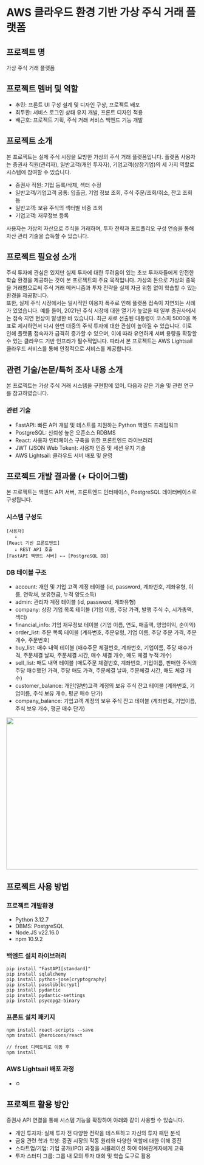 # AWS 클라우드 환경 기반 가상 주식 거래 플랫폼

## 프로젝트 명
가상 주식 거래 플랫폼

## 프로젝트 멤버 및 역할
- 추민: 프론트 UI 구성 설계 및 디자인 구상, 프로젝트 배포
- 최두환: 서비스 로그인 상태 유지 개발, 프론트 디자인 적용
- 배근호: 프로젝트 기획, 주식 거래 서비스 백엔드 기능 개발


## 프로젝트 소개
본 프로젝트는 실제 주식 시장을 모방한 가상의 주식 거래 플랫폼입니다.
플랫폼 사용자는 증권사 직원(관리자), 일반고객(개인 투자자), 기업고객(상장기업)의 세 가지 역할로 시스템에 참여할 수 있습니다.

- 증권사 직원: 기업 등록/삭제, 섹터 수정
- 일반고객/기업고객 공통: 입출금, 기업 정보 조회, 주식 주문/조회/취소, 잔고 조회 등
- 일반고객: 보유 주식의 섹터별 비중 조회
- 기업고객: 재무정보 등록

사용자는 가상의 자산으로 주식을 거래하며, 투자 전략과 포트폴리오 구성 연습을 통해 자산 관리 기술을 습득할 수 있습니다.

## 프로젝트 필요성 소개
주식 투자에 관심은 있지만 실제 투자에 대한 두려움이 있는 초보 투자자들에게 안전한 학습 환경을 제공하는 것이 본 프로젝트의 주요 목적입니다. 가상의 돈으로 가상의 종목을 거래함으로써 주식 거래 메커니즘과 투자 전략을 실제 자금 위험 없이 학습할 수 있는 환경을 제공합니다. <br>
또한, 실제 주식 시장에서는 일시적인 이용자 폭주로 인해 플랫폼 접속이 지연되는 사례가 있었습니다. 예를 들어, 2021년 주식 시장에 대한 열기가 높았을 때 일부 증권사에서는 접속 지연 현상이 발생한 바 있습니다. 최근 새로 선출된 대통령이 코스피 5000을 목표로 제시하면서 다시 한번 대중의 주식 투자에 대한 관심이 높아질 수 있습니다. 이로 인해 플랫폼 접속자가 급격히 증가할 수 있으며, 이에 따라 유연하게 서버 용량을 확장할 수 있는 클라우드 기반 인프라가 필수적입니다. 따라서 본 프로젝트는 AWS Lightsail 클라우드 서비스를 통해 안정적으로 서비스를 제공합니다.

## 관련 기술/논문/특허 조사 내용 소개
본 프로젝트는 가상 주식 거래 시스템을 구현함에 있어, 다음과 같은 기술 및 관련 연구를 참고하였습니다.

### 관련 기술
- FastAPI: 빠른 API 개발 및 테스트를 지원하는 Python 백엔드 프레임워크
- PostgreSQL: 신뢰성 높은 오픈소스 RDBMS
- React: 사용자 인터페이스 구축을 위한 프론트엔드 라이브러리
- JWT (JSON Web Token): 사용자 인증 및 세션 유지 기술
- AWS Lightsail: 클라우드 서버 배포 및 운영

## 프로젝트 개발 결과물 (+ 다이어그램)
본 프로젝트는 백엔드 API 서버, 프론트엔드 인터페이스, PostgreSQL 데이터베이스로 구성됩니다.

### 시스템 구성도
```
[사용자]
   ↓
[React 기반 프론트엔드]
   ↓ REST API 호출
[FastAPI 백엔드 서버] ←→ [PostgreSQL DB]
```

### DB 테이블 구조
- account: 개인 및 기업 고객 계정 테이블 (id, password, 계좌번호, 계좌유형, 이름, 연락처, 보유현금, 누적 양도소득)
- admin: 관리자 계정 테이블 (id, password, 계좌유형)
- company: 상장 기업 목록 테이블 (기업 이름, 주당 가격, 발행 주식 수, 시가총액, 섹터)
- financial_info: 기업 재무정보 테이블 (기업 이름, 연도, 매출액, 영업이익, 순이익)
- order_list: 주문 목록 테이블 (계좌번호, 주문유형, 기업 이름, 주당 주문 가격, 주문 개수, 주문번호)
- buy_list: 매수 내역 테이블 (매수주문 체결번호, 계좌번호, 기업이름, 주당 매수가격, 주문체결 날짜, 주문체결 시간, 매수 체결 개수, 매도 체결 누적 개수)
- sell_list: 매도 내역 테이블 (매도주문 체결번호, 계좌번호, 기업이름, 판매한 주식의 주당 매수했던 가격, 주당 매도 가격, 주문체결 날짜, 주문체결 시간, 매도 체결 개수)
- customer_balance: 개인(일반)고객 계정의 보유 주식 잔고 테이블 (계좌번호, 기업이름, 주식 보유 개수, 평균 매수 단가)
- company_balance: 기업고객 계정의 보유 주식 잔고 테이블 (계좌번호, 기업이름, 주식 보유 개수, 평균 매수 단가)
<img src="https://github.com/user-attachments/assets/3582505a-05cb-4a81-b91f-1a1b8946a0db" width=600, height=400>

## 프로젝트 사용 방법
### 프로젝트 개발환경
- Python 3.12.7
- DBMS: PostgreSQL
- Node.JS v22.16.0
- npm 10.9.2

### 백엔드 설치 라이브러리
```
pip install "FastAPI[standard]"
pip install sqlalchemy
pip install python-jose[cryptography]
pip install passlib[bcrypt]
pip install pydantic
pip install pydantic-settings
pip install psycopg2-binary
```

### 프론트 설치 패키지
```
npm install react-scripts --save
npm install @heroicons/react

// front 디렉토리로 이동 후
npm install
```

### AWS Lightsail 배포 과정
- ㅇ

## 프로젝트 활용 방안
증권사 API 연결을 통해 시스템 기능을 확장하여 아래와 같이 사용할 수 있습니다.
- 개인 투자자: 실제 투자 전 다양한 전략을 테스트하고 자신의 투자 패턴 분석
- 금융 관련 학과 학생: 증권 시장의 작동 원리와 다양한 역할에 대한 이해 증진
- 스타트업/기업: 기업 공개(IPO) 과정을 시뮬레이션 하여 이해관계자에게 교육
- 투자 스터디 그룹: 그룹 내 모의 투자 대회 및 학습 도구로 활용
